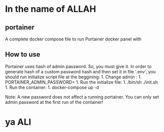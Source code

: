 # In the name of ALLAH

## portainer
A complete docker compose file to run Portainer docker panel with
## How to use
Portainer uses hash of admin password. So, you must give it. In order to generate hash of a custom password hash and then set it in file '.env', you should run initialize script file at the beggining:
        1. Change admin <password>:
                1. PORTAINER_ADMIN_PASSWORD=<password>
        1. Run the initialize file:
                1. /bin/sh ./init.sh
        1. Run the container:
                1. docker-compose up -d

Note: A new password does not affect a running portainer. You can only set admin password at the first run of the container!

# ya ALI
